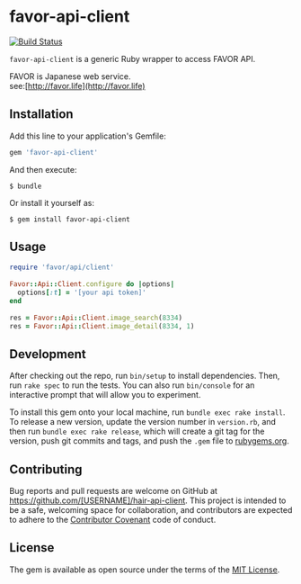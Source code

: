 # favor-api-client

[![Build Status](https://travis-ci.org/hase1031/favor-api-client.svg?branch=master)](https://travis-ci.org/hase1031/favor-api-client)

```favor-api-client``` is a generic Ruby wrapper to access FAVOR API.
 
FAVOR is Japanese web service.  
see:[http://favor.life](http://favor.life)


## Installation

Add this line to your application's Gemfile:

```ruby
gem 'favor-api-client'
```

And then execute:

    $ bundle

Or install it yourself as:

    $ gem install favor-api-client

## Usage

```ruby
require 'favor/api/client'
 
Favor::Api::Client.configure do |options|
  options[:t] = '[your api token]'
end
 
res = Favor::Api::Client.image_search(8334)
res = Favor::Api::Client.image_detail(8334, 1)
```

## Development

After checking out the repo, run `bin/setup` to install dependencies. Then, run `rake spec` to run the tests. You can also run `bin/console` for an interactive prompt that will allow you to experiment.

To install this gem onto your local machine, run `bundle exec rake install`. To release a new version, update the version number in `version.rb`, and then run `bundle exec rake release`, which will create a git tag for the version, push git commits and tags, and push the `.gem` file to [rubygems.org](https://rubygems.org).

## Contributing

Bug reports and pull requests are welcome on GitHub at https://github.com/[USERNAME]/hair-api-client. This project is intended to be a safe, welcoming space for collaboration, and contributors are expected to adhere to the [Contributor Covenant](http://contributor-covenant.org) code of conduct.


## License

The gem is available as open source under the terms of the [MIT License](http://opensource.org/licenses/MIT).

